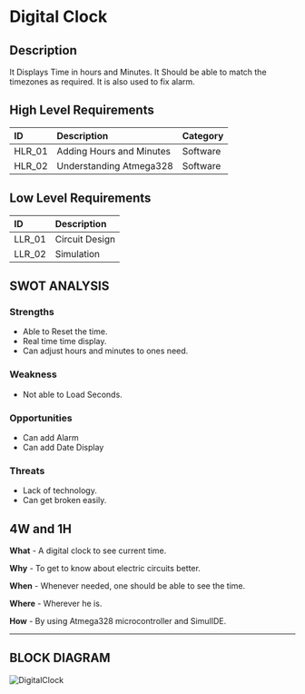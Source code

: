 # Digital Clock

## Description

It Displays Time in hours and Minutes. It Should be able to match the timezones as required. It is also used to fix alarm.

## High Level Requirements
|ID|Description|Category|
|:-|:----------|:-------|
|HLR_01|Adding Hours and Minutes|Software|
|HLR_02|Understanding Atmega328|Software|

## Low Level Requirements
|ID|Description|
|:-|:----------|
|LLR_01|Circuit Design|
|LLR_02|Simulation|

## SWOT ANALYSIS
### Strengths 
* Able to Reset the time.
* Real time time display.
* Can adjust hours and minutes to ones need.

### Weakness
* Not able to Load Seconds.

### Opportunities
* Can add Alarm
* Can add Date Display

### Threats
* Lack of technology.
* Can get broken easily.

## 4W and 1H

**What** - A digital clock to see current time.

**Why** - To get to know about electric circuits better.

**When** - Whenever needed, one should be able to see the time.

**Where** - Wherever he is.
 
 **How** - By using Atmega328 microcontroller and SimulIDE.

--------------------------------------------------------------------------------------------------------------------------------------------------------
## BLOCK DIAGRAM

![DigitalClock](https://user-images.githubusercontent.com/98881640/155761129-721b4c8d-eefa-45f9-b45b-4311c40ae582.png)

